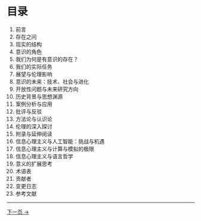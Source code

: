 # 目录

1. 前言
2. 存在之问
3. 现实的结构
4. 意识的角色
5. 我们为何是有意识的存在？
6. 我们的实际任务
7. 展望与伦理影响
8. 意识的未来：技术、社会与进化
9. 开放性问题与未来研究方向
10. 历史背景与思想渊源
11. 案例分析与应用
12. 批评与反驳
13. 方法论与认识论
14. 伦理的深入探讨
15. 附录与延伸阅读
16. 信息心理主义与人工智能：挑战与机遇
17. 信息心理主义与计算与模拟的极限
18. 信息心理主义与语言哲学
19. 意义的扩展思考
20. 术语表
21. 贡献者
22. 变更日志
23. 参考文献

---
<div class="navigation-links"><a href="01_前言.md" class="nav-link next-link">下一页 →</a>
</div>
